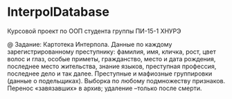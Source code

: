 # InterpolDatabase
Курсовой проект по ООП студента группы ПИ-15-1 ХНУРЭ

@ Задание:
Картотека Интерпола. 
Данные по каждому зарегистрированному преступнику: фамилия, имя, кличка, рост, цвет волос и глаз, особые приметы, гражданство, место и дата рождения, последнее место жительства, знание языков, преступная профессия, последнее дело и так далее. Преступные и мафиозные группировки (данные о подельщиках). Выборка по любому подмножеству признаков. Перенос «завязавших» в архив; удаление –только после смерти.


